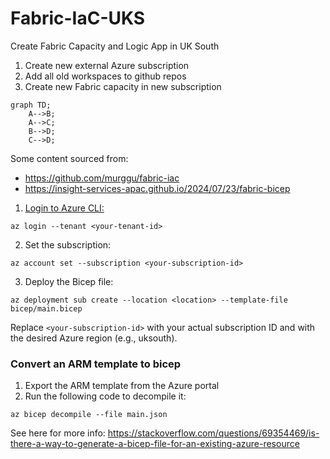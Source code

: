 # Fabric-IaC-UKS
Create Fabric Capacity and Logic App in UK South

1. Create new external Azure subscription
2. Add all old workspaces to github repos
3. Create new Fabric capacity in new subscription

```mermaid
graph TD;
    A-->B;
    A-->C;
    B-->D;
    C-->D;
```


Some content sourced from:  
- https://github.com/murggu/fabric-iac
- https://insight-services-apac.github.io/2024/07/23/fabric-bicep


1. [Login to Azure CLI:]()

```
az login --tenant <your-tenant-id>
```

2. Set the subscription:

```
az account set --subscription <your-subscription-id>
```

3. Deploy the Bicep file:

```
az deployment sub create --location <location> --template-file bicep/main.bicep
```

Replace `<your-subscription-id>` with your actual subscription ID and <location> with the desired Azure region (e.g., uksouth).



### Convert an ARM template to bicep

1. Export the ARM template from the Azure portal
2. Run the following code to decompile it:

```
az bicep decompile --file main.json
```

See here for more info: https://stackoverflow.com/questions/69354469/is-there-a-way-to-generate-a-bicep-file-for-an-existing-azure-resource